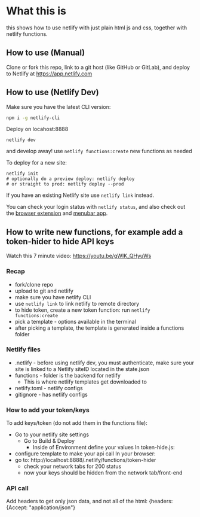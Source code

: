 # What this is

this shows how to use netlify with just plain html js and css, together with netlify functions.

## How to use (Manual)

Clone or fork this repo, link to a git host (like GitHub or GitLab), and deploy to Netlify at https://app.netlify.com

## How to use (Netlify Dev)

Make sure you have the latest CLI version:

```bash
npm i -g netlify-cli
```

Deploy on locahost:8888

```
netlify dev
```

and develop away! use `netlify functions:create` new functions as needed

To deploy for a new site:
```
netlify init
# optionally do a preview deploy: netlify deploy
# or straight to prod: netlify deploy --prod
```

If you have an existing Netlify site use `netlify link` instead.

You can check your login status with `netlify status`, and also check out the [browser extension](https://chrome.google.com/webstore/detail/netlify-browser-extension/dkhfpnphbcckigklfkaemnjdmghhcaoh?hl=en-US) and [menubar app](https://github.com/stefanjudis/netlify-menubar).

## How to write new functions, for example add a token-hider to hide API keys

Watch this 7 minute video: https://youtu.be/gWIK_QHyuWs


### Recap
* fork/clone repo
* upload to git and netlify
* make sure you have netlify CLI
* use `netlify link` to link netlify to remote directory
* to hide token, create a new token function: run ```netlify functions:create```
* pick a template - options available in the terminal
* after picking a template, the template is generated inside a functions folder


### Netlify files 
* .netlify - before using netlify dev, you must authenticate, make sure your site is linked to a Netlify siteID located in the state.json
* functions - folder is the backend for netlify
    * This is where netlify templates get downloaded to
* netlify.toml - netlify configs
* gitignore - has netlify configs


### How to add your token/keys
To add keys/token (do not add them in the functions file):
* Go to your netlify site settings
   * Go to Build & Deploy
       * Inside of Environment define your values
In token-hide.js:
* configure template to make your api call
In your browser:
* go to: http://localhost:8888/.netlify/functions/token-hider
  * check your network tabs for 200 status 
  * now your keys should be hidden from the network tab/front-end

### API call
Add headers to get only json data, and not all of the html:
{headers: {Accept: "application/json"}



